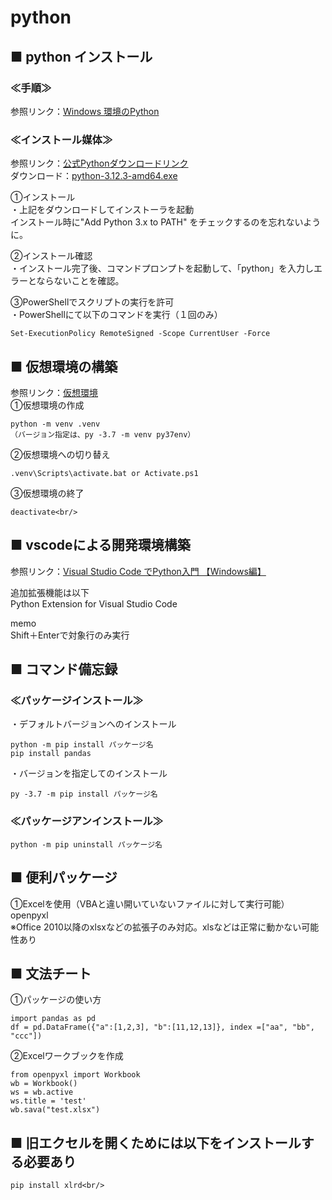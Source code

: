 # python

## ■ python インストール
### ≪手順≫
参照リンク：[Windows 環境のPython](https://www.python.jp/install/windows/index.html)<br/>

### ≪インストール媒体≫
参照リンク：[公式Pythonダウンロードリンク](https://pythonlinks.python.jp/)<br/>
ダウンロード：[python-3.12.3-amd64.exe](https://www.python.org/ftp/python/3.12.3/python-3.12.3-amd64.exe)<br/>

①インストール<br/>
・上記をダウンロードしてインストーラを起動<br/>
インストール時に"Add Python 3.x to PATH" をチェックするのを忘れないように。<br/>

②インストール確認<br/>
・インストール完了後、コマンドプロンプトを起動して、「python」を入力しエラーとならないことを確認。<br/>

③PowerShellでスクリプトの実行を許可<br/>
・PowerShellにて以下のコマンドを実行（１回のみ）<br/>
~~~
Set-ExecutionPolicy RemoteSigned -Scope CurrentUser -Force
~~~


## ■ 仮想環境の構築
参照リンク：[仮想環境](https://www.python.jp/install/windows/venv.html)<br/>
①仮想環境の作成<br/>
~~~
python -m venv .venv
（バージョン指定は、py -3.7 -m venv py37env）
~~~

②仮想環境への切り替え<br/>
~~~
.venv\Scripts\activate.bat or Activate.ps1
~~~

③仮想環境の終了<br/>
~~~
deactivate<br/>
~~~


## ■ vscodeによる開発環境構築<br/>
参照リンク：[Visual Studio Code でPython入門 【Windows編】](https://www.python.jp/python_vscode/windows/index.html)<br/>

追加拡張機能は以下<br/>
Python Extension for Visual Studio Code<br/>

memo<br/>
Shift＋Enterで対象行のみ実行<br/>

## ■ コマンド備忘録<br/>
### ≪パッケージインストール≫
・デフォルトバージョンへのインストール<br/>
~~~
python -m pip install パッケージ名
pip install pandas
~~~

・バージョンを指定してのインストール<br/>
~~~
py -3.7 -m pip install パッケージ名
~~~

### ≪パッケージアンインストール≫
~~~
python -m pip uninstall パッケージ名
~~~

## ■ 便利パッケージ
①Excelを使用（VBAと違い開いていないファイルに対して実行可能）<br/>
openpyxl<br/>
※Office 2010以降のxlsxなどの拡張子のみ対応。xlsなどは正常に動かない可能性あり<br/>

## ■ 文法チート
①パッケージの使い方<br/>
~~~
import pandas as pd
df = pd.DataFrame({"a":[1,2,3], "b":[11,12,13]}, index =["aa", "bb", "ccc"])
~~~

②Excelワークブックを作成<br/>
~~~
from openpyxl import Workbook
wb = Workbook()
ws = wb.active
ws.title = 'test'
wb.sava("test.xlsx")
~~~


## ■ 旧エクセルを開くためには以下をインストールする必要あり<br/>
~~~
pip install xlrd<br/>
~~~
